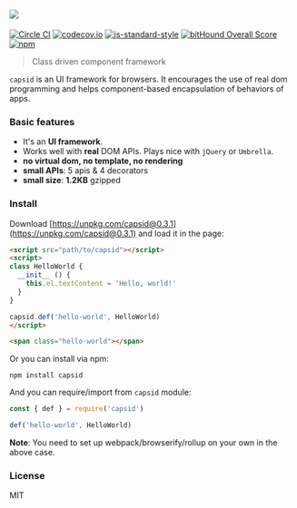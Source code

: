 # <img src="http://kt3k.github.io/capsid/asset/capsid.svg" />

[![Circle CI](https://circleci.com/gh/kt3k/capsid.svg?style=svg)](https://circleci.com/gh/kt3k/capsid)
[![codecov.io](https://codecov.io/github/kt3k/capsid/coverage.svg?branch=master)](https://codecov.io/github/kt3k/capsid?branch=master)
[![js-standard-style](https://img.shields.io/badge/code%20style-standard-brightgreen.svg)](http://standardjs.com/)
[![bitHound Overall Score](https://www.bithound.io/github/kt3k/capsid/badges/score.svg)](https://www.bithound.io/github/kt3k/capsid)
[![npm](https://img.shields.io/npm/v/capsid.svg)](https://npm.im/capsid)

> Class driven component framework

`capsid` is an UI framework for browsers. It encourages the use of real dom programming and helps component-based encapsulation of behaviors of apps.

### Basic features

- It's an **UI framework**.
- Works well with **real** DOM APIs. Plays nice with `jQuery` or `Umbrella`.
- **no virtual dom, no template, no rendering**
- **small APIs**: 5 apis & 4 decorators
- **small size**: **1.2KB** gzipped

### Install

Download [https://unpkg.com/capsid@0.3.1](https://unpkg.com/capsid@0.3.1) and load it in the page:

```html
<script src="path/to/capsid"></script>
<script>
class HelloWorld {
  __init__ () {
    this.el.textContent = 'Hello, world!'
  }
}

capsid.def('hello-world', HelloWorld)
</script>

<span class="hello-world"></span>
```

Or you can install via npm:

    npm install capsid

And you can require/import from `capsid` module:

```js
const { def } = require('capsid')

def('hello-world', HelloWorld)
```

**Note**: You need to set up webpack/browserify/rollup on your own in the above case.

### License

MIT
